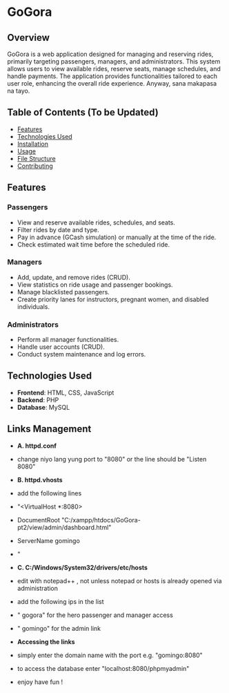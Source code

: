 # GoGora 

## Overview
GoGora is a web application designed for managing and reserving rides, primarily targeting passengers, managers, and administrators.
This system allows users to view available rides, reserve seats, manage schedules, and handle payments. 
The application provides functionalities tailored to each user role, enhancing the overall ride experience.
Anyway, sana makapasa na tayo. 

## Table of Contents (To be Updated) 
- [Features](#features)
- [Technologies Used](#technologies-used)
- [Installation](#installation)
- [Usage](#usage)
- [File Structure](#file-structure)
- [Contributing](#contributing)


## Features
### Passengers
- View and reserve available rides, schedules, and seats.
- Filter rides by date and type.
- Pay in advance (GCash simulation) or manually at the time of the ride.
- Check estimated wait time before the scheduled ride.

### Managers
- Add, update, and remove rides (CRUD).
- View statistics on ride usage and passenger bookings.
- Manage blacklisted passengers.
- Create priority lanes for instructors, pregnant women, and disabled individuals.

### Administrators
- Perform all manager functionalities.
- Handle user accounts (CRUD).
- Conduct system maintenance and log errors.

## Technologies Used
- **Frontend**: HTML, CSS, JavaScript
- **Backend**: PHP
- **Database**: MySQL

## Links Management
- **A. httpd.conf**
- change niyo lang yung port to "8080" or the line should be "Listen 8080"

- **B. httpd.vhosts**
- add the following lines 
- "<VirtualHost *:8080>
-    DocumentRoot "C:/xampp/htdocs/GoGora-pt2/view/admin/dashboard.html"           
-    ServerName gomingo
- </VirtualHost>" 

- **C. C:/Windows/System32/drivers/etc/hosts**
- edit with notepad++ , not unless notepad or hosts is already opened via administration 
- add the following ips in the list
- "<your ip address> gogora" for the hero passenger and manager access
- "<your ip address> gomingo" for the admin link

- **Accessing the links**
- simply enter the domain name with the port e.g. "gomingo:8080"
- to access the database enter "localhost:8080/phpmyadmin"
- enjoy have fun !


